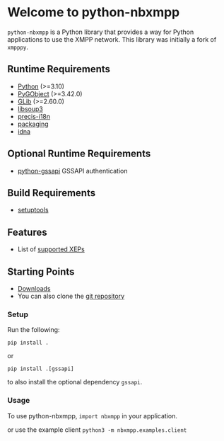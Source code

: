 # Welcome to python-nbxmpp

`python-nbxmpp` is a Python library that provides a way for Python applications to use the XMPP network. This library was initially a fork of `xmpppy`.

## Runtime Requirements

- [Python](https://www.python.org/) (>=3.10)
- [PyGObject](https://pypi.org/project/PyGObject/) (>=3.42.0)
- [GLib](https://gitlab.com/gnome/glib) (>=2.60.0)
- [libsoup3](https://libsoup.org/)
- [precis-i18n](https://pypi.org/project/precis-i18n/)
- [packaging](https://pypi.org/project/packaging/)
- [idna](https://pypi.org/project/idna/)

## Optional Runtime Requirements

- [python-gssapi](https://pypi.org/project/gssapi/) GSSAPI authentication

## Build Requirements

- [setuptools](https://pypi.org/project/setuptools/)

## Features

* List of [supported XEPs](https://dev.gajim.org/gajim/python-nbxmpp/-/wikis/Supported-XEPs-in-python-nbxmpp/)

## Starting Points

* [Downloads](https://dev.gajim.org/gajim/python-nbxmpp/tags)
* You can also clone the [git repository](https://dev.gajim.org/gajim/python-nbxmpp.git)

### Setup

Run the following:

    pip install .

or

    pip install .[gssapi]

to also install the optional dependency `gssapi`.

### Usage

To use python-nbxmpp, `import nbxmpp` in your application.

or use the example client `python3 -m nbxmpp.examples.client`
